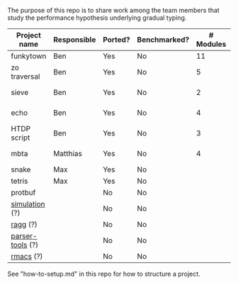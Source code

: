 
The purpose of this repo is to share work among the team members that study
the performance hypothesis underlying gradual typing.

| Project name          | Responsible | Ported? | Benchmarked? | # Modules | Module structure |
| --------------------- | ----------- | ------- | ------------ | --------- | ---------------- |
| funkytown             | Ben         | Yes     | No           | 11        | vine-like        |
| zo traversal          | Ben         | Yes     | No           | 5         | almost diamond   |
| sieve                 | Ben         | Yes     | No           | 2         | one chain        |
| echo                  | Ben         | Yes     | No           | 4         | directed diamond |
| HTDP script           | Ben         | Yes     | No           | 3         | vee              |
| mbta                  | Matthias    | Yes     | No           | 4         | one chain        |
| snake                 | Max         | Yes     | No           |           |                  |
| tetris                | Max         | Yes     | No           |           |                  |
| protbuf               |             | No      | No           |           |                  |
| [simulation][1] (?)   |             | No      | No           |           |                  |
| [ragg][2] (?)         |             | No      | No           |           |                  |
| [parser-tools][3] (?) |             | No      | No           |           |                  |
| [rmacs][4] (?)        |             | No      | No           |           |                  |

See "how-to-setup.md" in this repo for how to structure a project.

[1]: http://planet.racket-lang.org/display.ss?package=simulation.plt&owner=williams
[2]: https://github.com/jbclements/ragg/tree/master
[3]: https://github.com/racket/parser-tools
[4]: https://github.com/tonyg/rmacs
